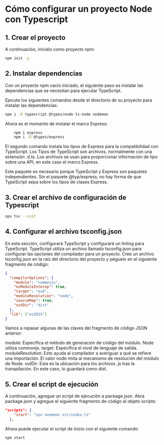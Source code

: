 # Cómo configurar un proyecto Node con Typescript

## 1. Crear el proyecto
A continuación, inícielo como proyecto npm:


```bash
npm init -y
```

## 2. Instalar dependencias

Con un proyecto npm vacío iniciado, el siguiente paso es instalar las dependencias que se necesitan para ejecutar TypeScript.

Ejecute los siguientes comandos desde el directorio de su proyecto para instalar las dependencias:

```bash
npm i -D typescript @types/node ts-node nodemon
```
Ahora es el momento de instalar el marco Express:

```bash
    npm i express
    npm i -D @types/express
 ```
El segundo comando instala los tipos de Express para la compatibilidad con TypeScript. Los Tipos de TypeScript son archivos, normalmente con una extensión .d.ts. Los archivos se usan para proporcionar información de tipo sobre una API, en este caso el marco Express.

Este paquete es necesario porque TypeScript y Express son paquetes independientes. Sin el paquete @typ/express, no hay forma de que TypeScript sepa sobre los tipos de clases Express.

## 3. Crear el archivo de configuración de Typescript

```bash
npx tsc --init
```
## 4. Configurar el archivo tsconfig.json

En esta sección, configurará TypeScript y configurará un linting para TypeScript. TypeScript utiliza un archivo llamado tsconfig.json para configurar las opciones del compilador para un proyecto. Cree un archivo tsconfig.json en la raíz del directorio del proyecto y péguelo en el siguiente fragmento de código:

```json
{
  "compilerOptions": {
    "module": "commonjs",
    "esModuleInterop": true,
    "target": "es6",
    "moduleResolution": "node",
    "sourceMap": true,
    "outDir": "dist"
  },
  "lib": ["es2015"]
}
```

Vamos a repasar algunas de las claves del fragmento de código JSON anterior:

module: Especifica el método de generación de código del módulo. Node utiliza commonjs.
target: Especifica el nivel de lenguaje de salida.
moduleResolution: Esto ayuda al compilador a averiguar a qué se refiere una importación. El valor node imita al mecanismo de resolución del módulo de Node.
outDir: Esta es la ubicación para los archivos .js tras la transpilación. En este caso, lo guardará como dist.

## 5. Crear el script de ejecución

A continuación, agregue un script de ejecución a package.json. Abra package.json y agregue el siguiente fragmento de código al objeto scripts:

```json
"scripts": {
    "start": "npx nodemon src/index.ts"
  },
```
Ahora puede ejecutar el script de inicio con el siguiente comando:

```bash
npm start
```
